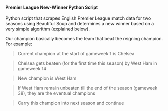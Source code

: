 #### Premier League New-Winner Python Script

Python script that scrapes English Premier League match data for two seasons using Beautiful Soup and determines a new winner based on a very simple algorithm (explained below).

Our champion basically becomes the team that beat the reigning champion. For example:

> Current champion at the start of gameweek 1 is Chelsea

> Chelsea gets beaten (for the first time this season) by West Ham in gameweek 14

> New champion is West Ham 

> If West Ham remain unbeaten till the end of the season (gameweek 38), they are the eventual champions

> Carry this champion into next season and continue
